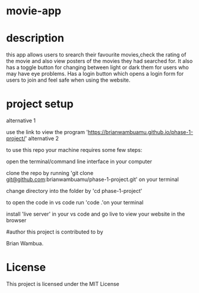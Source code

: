# movie-app
# description
this app allows users to srearch their favourite movies,check the rating of the movie and also view posters of the movies they had searched for.
It also has a toggle button for changing between light or dark them for users who may have eye problems.
Has a login button which opens a login form for users to join and feel safe when using the website.
# project setup
alternative 1

use the link to view the program 'https://brianwambuamu.github.io/phase-1-project/'
alternative 2

to use this repo your machine requires some few steps:

open the terminal/command line interface in your computer

clone the repo by running 'git clone git@github.com:brianwambuamu/phase-1-project.git' on your terminal

change directory into the folder by 'cd phase-1-project' 

to open the code in vs code run 'code .'on your terminal

install 'live server' in your vs code and go live to view your website in the browser

#author
this project is contributed to by 

Brian Wambua.
# License
This project is licensed under the MIT License
